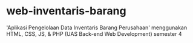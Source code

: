 # web-inventaris-barang
'Aplikasi Pengelolaan Data Inventaris Barang Perusahaan' menggunakan HTML, CSS, JS, &amp; PHP (UAS Back-end Web Development) semester 4
